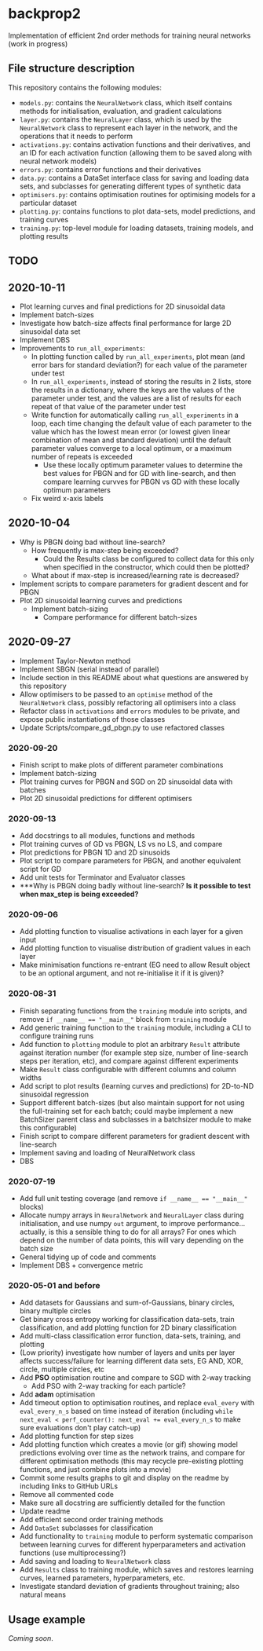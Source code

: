 
# backprop2

Implementation of efficient 2nd order methods for training neural networks (work in progress)

## File structure description

This repository contains the following modules:

- `models.py`: contains the `NeuralNetwork` class, which itself contains methods for initialisation, evaluation, and gradient calculations
- `layer.py`: contains the `NeuralLayer` class, which is used by the `NeuralNetwork` class to represent each layer in the network, and the operations that it needs to perform
- `activations.py`: contains activation functions and their derivatives, and an ID for each activation function (allowing them to be saved along with neural network models)
- `errors.py`: contains error functions and their derivatives
- `data.py`: contains a DataSet interface class for saving and loading data sets, and subclasses for generating different types of synthetic data
- `optimisers.py`: contains optimisation routines for optimising models for a particular dataset
- `plotting.py`: contains functions to plot data-sets, model predictions, and training curves
- `training.py`: top-level module for loading datasets, training models, and plotting results


## TODO

## 2020-10-11

- Plot learning curves and final predictions for 2D sinusoidal data
- Implement batch-sizes
- Investigate how batch-size affects final performance for large 2D sinusoidal data set
- Implement DBS
- Improvements to `run_all_experiments`:
  - In plotting function called by `run_all_experiments`, plot mean (and error bars for standard deviation?) for each value of the parameter under test
  - In `run_all_experiments`, instead of storing the results in 2 lists, store the results in a dictionary, where the keys are the values of the parameter under test, and the values are a list of results for each repeat of that value of the parameter under test
  - Write function for automatically calling `run_all_experiments` in a loop, each time changing the default value of each parameter to the value which has the lowest mean error (or lowest given linear combination of mean and standard deviation) until the default parameter values converge to a local optimum, or a maximum number of repeats is exceeded
    - Use these locally optimum parameter values to determine the best values for PBGN and for GD with line-search, and then compare learning curvves for PBGN vs GD with these locally optimum parameters
  - Fix weird x-axis labels

## 2020-10-04

- Why is PBGN doing bad without line-search?
  - How frequently is max-step being exceeded?
    - Could the Results class be configured to collect data for this only when specified in the constructor, which could then be plotted?
  - What about if max-step is increased/learning rate is decreased?
- Implement scripts to compare parameters for gradient descent and for PBGN
- Plot 2D sinusoidal learning curves and predictions
  - Implement batch-sizing
    - Compare performance for different batch-sizes

## 2020-09-27

- Implement Taylor-Newton method
- Implement SBGN (serial instead of parallel)
- Include section in this README about what questions are answered by this repository
- Allow optimisers to be passed to an `optimise` method of the `NeuralNetwork` class, possibly refactoring all optimisers into a class
- Refactor class in `activations` and `errors` modules to be private, and expose public instantiations of those classes
- Update Scripts/compare_gd_pbgn.py to use refactored classes

### 2020-09-20

- Finish script to make plots of different parameter combinations
- Implement batch-sizing
- Plot training curves for PBGN and SGD on 2D sinusoidal data with batches
- Plot 2D sinusoidal predictions for different optimisers

### 2020-09-13

- Add docstrings to all modules, functions and methods
- Plot training curves of GD vs PBGN, LS vs no LS, and compare
- Plot predictions for PBGN 1D and 2D sinusoids
- Plot script to compare parameters for PBGN, and another equivalent script for GD
- Add unit tests for Terminator and Evaluator classes
- ***Why is PBGN doing badly without line-search? **Is it possible to test when max_step is being exceeded?**

### 2020-09-06

- Add plotting function to visualise activations in each layer for a given input
- Add plotting function to visualise distribution of gradient values in each layer
- Make minimisation functions re-entrant (EG need to allow Result object to be an optional argument, and not re-initialise it if it is given)?

### 2020-08-31

- Finish separating functions from the `training` module into scripts, and remove `if __name__ == "__main__"` block from `training` module
- Add generic training function to the `training` module, including a CLI to configure training runs
- Add function to `plotting` module to plot an arbitrary `Result` attribute against iteration number (for example step size, number of line-search steps per iteration, etc), and compare against different experiments
- Make `Result` class configurable with different columns and column widths
- Add script to plot results (learning curves and predictions) for 2D-to-ND sinusoidal regression
- Support different batch-sizes (but also maintain support for not using the full-training set for each batch; could maybe implement a new BatchSizer parent class and subclasses in a batchsizer module to make this configurable)
- Finish script to compare different parameters for gradient descent with line-search
- Implement saving and loading of NeuralNetwork class
- DBS

### 2020-07-19

- Add full unit testing coverage (and remove `if __name__ == "__main__"` blocks)
- Allocate numpy arrays in `NeuralNetwork` and `NeuralLayer` class during initialisation, and use numpy `out` argument, to improve performance... actually, is this a sensible thing to do for all arrays? For ones which depend on the number of data points, this will vary depending on the batch size
- General tidying up of code and comments
- Implement DBS + convergence metric

### 2020-05-01 and before

- Add datasets for Gaussians and sum-of-Gaussians, binary circles, binary multiple circles
- Get binary cross entropy working for classification data-sets, train classification, and add plotting function for 2D binary classification
- Add multi-class classification error function, data-sets, training, and plotting
- (Low priority) investigate how number of layers and units per layer affects success/failure for learning different data sets, EG AND, XOR, circle, multiple circles, etc
- Add **PSO** optimisation routine and compare to SGD with 2-way tracking
  - Add PSO with 2-way tracking for each particle?
- Add **adam** optimisation
- Add timeout option to optimisation routines, and replace `eval_every` with `eval_every_n_s` based on time instead of iteration (including `while next_eval < perf_counter(): next_eval += eval_every_n_s` to make sure evaluations don't play catch-up)
- Add plotting function for step sizes
- Add plotting function which creates a movie (or gif) showing model predictions evolving over time as the network trains, and compare for different optimisation methods (this may recycle pre-existing plotting functions, and just combine plots into a movie)
- Commit some results graphs to git and display on the readme by including links to GitHub URLs
- Remove all commented code
- Make sure all docstring are sufficiently detailed for the function
- Update readme
- Add efficient second order training methods
- Add `DataSet` subclasses for classification
- Add functionality to `training` module to perform systematic comparison between learning curves for different hyperparameters and activation functions (use multiprocessing?)
- Add saving and loading to `NeuralNetwork` class
- Add `Results` class to training module, which saves and restores learning curves, learned parameters, hyperparameters, etc.
- Investigate standard deviation of gradients throughout training; also natural means

## Usage example

*Coming soon*.
